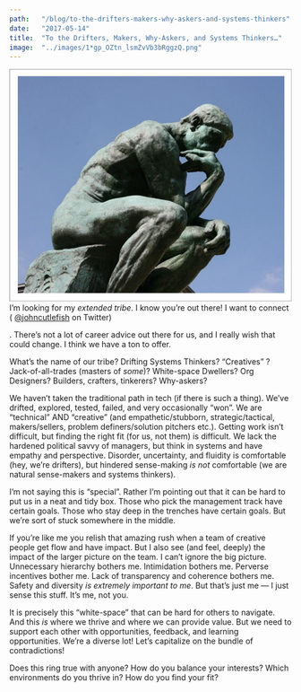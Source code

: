 ```yaml
---
path:	"/blog/to-the-drifters-makers-why-askers-and-systems-thinkers"
date:	"2017-05-14"
title:	"To the Drifters, Makers, Why-Askers, and Systems Thinkers…"
image:	"../images/1*gp_OZtn_lsmZvVb3bRggzQ.png"
---
```


![](../images/1*gp_OZtn_lsmZvVb3bRggzQ.png)I’m looking for my *extended tribe*. I know you’re out there! I want to connect ( [@johncutlefish](https://twitter.com/johncutlefish) on Twitter)

. There’s not a lot of career advice out there for us, and I really wish that could change. I think we have a ton to offer.

What’s the name of our tribe? Drifting Systems Thinkers? “Creatives” ? Jack-of-all-trades (masters of *some*)? White-space Dwellers? Org Designers? Builders, crafters, tinkerers? Why-askers?

We haven’t taken the traditional path in tech (if there is such a thing). We’ve drifted, explored, tested, failed, and very occasionally “won”. We are “technical” AND “creative” (and empathetic/stubborn, strategic/tactical, makers/sellers, problem definers/solution pitchers etc.). Getting work isn’t difficult, but finding the right fit (for us, not them) is difficult. We lack the hardened political savvy of managers, but think in systems and have empathy and perspective. Disorder, uncertainty, and fluidity is comfortable (hey, we’re drifters), but hindered sense-making *is not* comfortable (we are natural sense-makers and systems thinkers).

I’m not saying this is “special”. Rather I’m pointing out that it can be hard to put us in a neat and tidy box. Those who pick the management track have certain goals. Those who stay deep in the trenches have certain goals. But we’re sort of stuck somewhere in the middle.

If you’re like me you relish that amazing rush when a team of creative people get flow and have impact. But I also see (and feel, deeply) the impact of the larger picture on the team. I can’t ignore the big picture. Unnecessary hierarchy bothers me. Intimidation bothers me. Perverse incentives bother me. Lack of transparency and coherence bothers me. Safety and diversity *is extremely important to me*. But that’s just me — I just sense this stuff. It’s me, not you.

It is precisely this “white-space” that can be hard for others to navigate. And this *is* where we thrive and where we can provide value. But we need to support each other with opportunities, feedback, and learning opportunities. We’re a diverse lot! Let’s capitalize on the bundle of contradictions!

Does this ring true with anyone? How do you balance your interests? Which environments do you thrive in? How do you find your fit?
